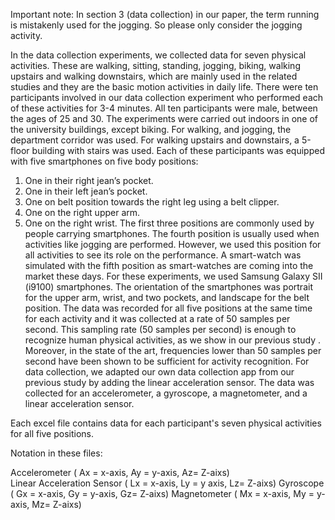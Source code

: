
Important note: In section 3 (data collection) in our paper, the term running is mistakenly used for the jogging. So please only consider the jogging activity.

In the data collection experiments, we collected data for seven physical activities. These are walking, sitting, standing, jogging, biking, walking upstairs and walking downstairs, which are mainly used in the related studies and they are the basic motion activities in daily life. There were ten participants involved in our data collection experiment who performed each of these activities for 3-4 minutes. All ten participants were male, between the ages of 25 and 30. The experiments were carried out indoors in one of the university buildings, except biking. For walking, and jogging, the department corridor was used. For walking upstairs and downstairs, a 5-floor building with stairs was used. Each of these participants was equipped with five smartphones on five body positions: 
1.	One in their right jean’s pocket. 
2.	One in their left jean’s pocket.
3.	One on belt position towards the right leg using a belt clipper.
4.	One on the right upper arm. 
5.	One on the right wrist. 
The first three positions are commonly used by people carrying smartphones. The fourth position is usually used when activities like jogging are performed. However, we used this position for all activities to see its role on the performance.  A smart-watch was simulated with the fifth position as smart-watches are coming into the market these days.  For these experiments, we used Samsung Galaxy SII (i9100) smartphones. 
  The orientation of the smartphones was portrait for the upper arm, wrist, and two pockets, and landscape for the belt position. The data was recorded for all five positions at the same time for each activity and it was collected at a rate of 50 samples per second. This sampling rate (50 samples per second) is enough to recognize human physical activities, as we show in our previous study . Moreover, in the state of the art, frequencies lower than 50 samples per second have been shown to be sufficient for activity recognition.
For data collection, we adapted our own data collection app from our previous study by adding the linear acceleration sensor. The data was collected for an accelerometer, a gyroscope, a magnetometer, and a linear acceleration sensor. 

Each excel file contains data for each participant's seven physical activities for all five positions. 

Notation in these files: 

Accelerometer ( Ax = x-axis, Ay = y-axis, Az= Z-aixs)   
Linear Acceleration Sensor ( Lx = x-axis, Ly = y axis, Lz= Z-aixs) 
Gyroscope ( Gx = x-axis, Gy = y-axis, Gz= Z-aixs) 
Magnetometer ( Mx = x-axis, My = y-axis, Mz= Z-aixs) 
